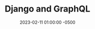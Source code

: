 ---
layout: post
title:  "Django and GraphQL"
date: 2023-02-11 01:00:00 -0500
categories: webdev
---